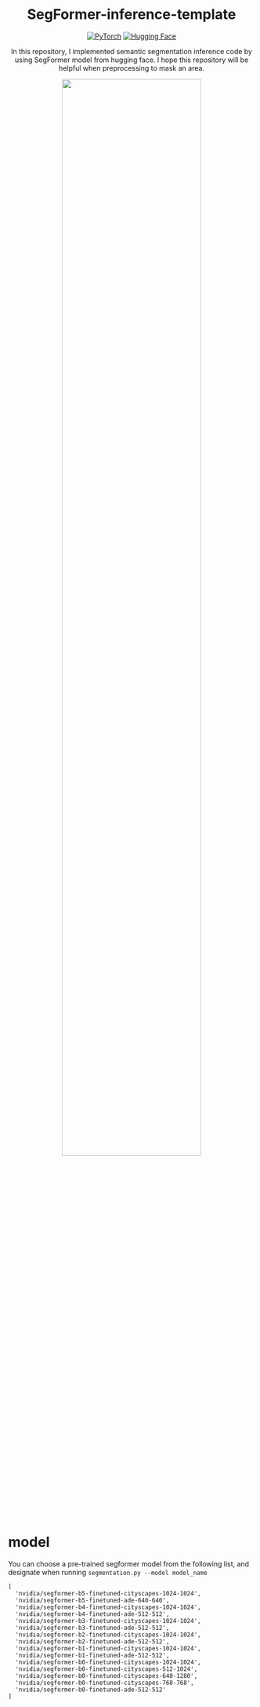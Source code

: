 <div align="center">

# SegFormer-inference-template

  <a href="https://pytorch.org/get-started/locally/"><img alt="PyTorch" src="https://img.shields.io/badge/PyTorch-ee4c2c?logo=pytorch&logoColor=white"></a>
  <a href="https://huggingface.co/"><img alt="Hugging Face" src="https://img.shields.io/badge/-huggingface-yellow"></a>

In this repository, I implemented semantic segmentation inference code by using SegFormer model from hugging face. I hope this repository will be helpful when preprocessing to mask an area.
  
</div>

<p align="center">
  <img src="https://user-images.githubusercontent.com/71377772/216529315-3fbcddf6-4c05-431e-8744-a0055029aa20.png" width=75% height=75% />
</p>

# model 
You can choose a pre-trained segformer model from the following list, and designate when running `segmentation.py --model model_name`
```
[
  'nvidia/segformer-b5-finetuned-cityscapes-1024-1024',  
  'nvidia/segformer-b5-finetuned-ade-640-640',
  'nvidia/segformer-b4-finetuned-cityscapes-1024-1024',  
  'nvidia/segformer-b4-finetuned-ade-512-512',
  'nvidia/segformer-b3-finetuned-cityscapes-1024-1024',  
  'nvidia/segformer-b3-finetuned-ade-512-512',
  'nvidia/segformer-b2-finetuned-cityscapes-1024-1024',  
  'nvidia/segformer-b2-finetuned-ade-512-512',
  'nvidia/segformer-b1-finetuned-cityscapes-1024-1024',  
  'nvidia/segformer-b1-finetuned-ade-512-512',
  'nvidia/segformer-b0-finetuned-cityscapes-1024-1024',
  'nvidia/segformer-b0-finetuned-cityscapes-512-1024',  
  'nvidia/segformer-b0-finetuned-cityscapes-640-1280',  
  'nvidia/segformer-b0-finetuned-cityscapes-768-768',  
  'nvidia/segformer-b0-finetuned-ade-512-512'
]
```
